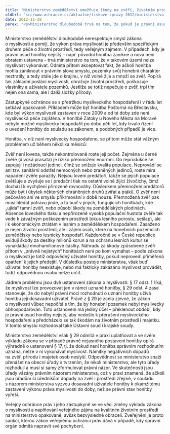 ```yaml
---
title: "Ministerstvo zemědělství umožňuje škody na zvěři, životním prostředí i majetku osob"
oldUrl: "src/www.ochrance.cz/aktualne/tiskove-zpravy-2012/ministerstvo-zemedelstvi-umoznuje-skody-na-zveri-zivotnim-prostredi-i-majetku-osob"
date: 2012-11-28
perex: "<p>Ministerstvo dlouhodobě trvá na tom, že pokud je právní osud honitby nejistý, nelze v ní myslivost vykonávat, ačkoli materiálně jde stále o krajiny, v níž volně žije a množí se zvěř, která v důsledku přemnožení způsobuje vážné škody na lesních a zemědělských pozemcích. Popíráno je tak základní poslání myslivosti jako specifického druhu péče o životní prostředí.</p>"
---
```


<!-- imported from the old website -->

<p>Ministerstvo zemědělství dlouhodobě nerespektuje smysl zákona o myslivosti a pomíjí, že výkon práva myslivosti je především specifickým druhem péče o životní prostředí, tedy veřejným zájmem. V případech, kdy je právní osud honitby nejistý – např. původní honitba zanikne a nová není obratem ustavena – trvá ministerstvo na tom, že v takovém území nelze myslivost vykonávat. Odmítá přitom akceptovat fakt, že ačkoli honitba mohla zaniknout v právním slova smyslu, pozemky svůj honební charakter neztratily, a tedy stále jde o krajinu, v níž volně žije a množí se zvěř. Popírá tak základní poslání myslivosti, ohrožuje životní prostředí, poškozuje vlastníky a uživatele pozemků. Jestliže se totiž nepečuje o zvěř, trpí tím nejen ona sama, ale i další složky přírody.</p><p>Zástupkyně ochránce se s přetržkou mysliveckého hospodaření i v řádu let setkává opakovaně. Příkladem může být honitba Poštorná na Břeclavsku, kde byl výkon myslivosti zastaven v roce 2009 a od té doby zde není myslivecká péče zajištěna. V honitbě Zátoky u Nového Města na Moravě nebylo možné myslivecky hospodařit po dobu pěti let, kdy trvalo řízení o uvedení honitby do souladu se zákonem, a podobných případů je více.</p><p>Honitba, v níž není myslivecky hospodařeno, se přitom může stát vážným problémem už během několika měsíců: </p><p>Zvěř není lovena, takže nekontrolovaně roste její počet. Zejména u černé zvěře (divoká prasata) je riziko přemnožení enormní. Do reprodukce se zapojují i nežádoucí jedinci, čímž se snižuje kvalita populace. Neprovádí se ani tzv. sanitární odstřel nemocných nebo zraněných jedinců, roste míra napadení zvěře parazity. Nejsou loveni predátoři, takže se jejich populace zvětšuje a zvyšuje se i predační tlak na ostatní volně žijící živočichy, čímž dochází k vychýlení přirozené rovnováhy. Důsledkem přemnožení predátorů může být i úbytek některých chráněných druhů zvířat a ptáků. O zvěř není pečováno ani ve smyslu přikrmování v době nouze. Přemnožená zvěř pak musí hledat potravu jinde, a to buď v jiných, fungujících honitbách, kde „ujídá“ tamní zvěři, nebo působí škody na zemědělských plodinách. Absence loveckého tlaku a nepřirozeně vysoká populační hustota zvěře tak vede k závažným poškozením prostředí (okus lesního porostu, sešlap), ale i k ekonomickým ztrátám v lesním a zemědělském hospodaření. Zasaženo je nejen životní prostředí, ale i zájem osob, které na honebních pozemcích zemědělsky nebo lesnicky hospodaří. Každoročně se v České republice evidují škody za desítky milionů korun a na ochranu lesních kultur se vynakládají mnohamilionové částky. Náhradu za škody způsobené zvěří přitom v „právně nejistých“ honitbách není po kom vymáhat – podle zákona o myslivosti je totiž odpovědný uživatel honitby, pokud neprovedl přiměřená opatření k jejich předejití. V důsledku postoje ministerstva, však buď uživatel honitby neexistuje, nebo má fakticky zakázáno myslivost provádět, tudíž odpovědnou osobu nelze určit.</p><p>Jádrem problému jsou dvě ustanovení zákona o myslivosti: § 17 odst. 1 říká, že myslivost lze provozovat jen v rámci uznané honitby, § 29 odst. 4 zase stanovuje, že do nabytí právní moci rozhodnutí o uznání honitby užívá honitbu její dosavadní uživatel. Právě z § 29 je zcela zjevné, že zákon o myslivosti vůbec nepočítá s tím, že by honební pozemek nebyl myslivecky obhospodařován. Toto ustanovení má jediný účel – překlenout období, kdy je právní osud honitby nejistý, aby nedošlo k přerušení mysliveckého hospodaření a předcházelo se tak škodám na životním prostředí i majetku. V tomto smyslu rozhodoval také Ústavní soud i krajské soudy. </p><p>Ministerstvo zemědělství však § 29 odmítá v praxi uplatňovat a ve svém výkladu zákona se v případě právně nejasného postavení honitby opírá výhradně o ustanovení § 17, tj. že dokud není honitba správním rozhodnutím uznána, nelze v ní vykonávat myslivost. Námitky negativních dopadů na zvěř, přírodu i majetek osob neslyší. Odpovědnost se ministerstvo snaží přenášet na obecní úřady s tvrzením, že nikoli ministerstvo, ale tyto úřady rozhodují a musí si samy zformulovat právní názor. Ve skutečnosti jsou úřady vázány právním názorem ministerstva, což v praxi znamená, že ačkoli jsou úřadům či úředníkům dopady na zvěř i prostředí zřejmé, v souladu s názorem ministerstva vyzvou dosavadní uživatele honitby k okamžitému zastavení výkonu práva myslivosti do doby, než se právní stav honitby vyřeší.</p><p>Veřejný ochránce práv i jeho zástupkyně se ve věci změny výkladu zákona o myslivosti a naplňování veřejného zájmu na kvalitním životním prostředí na ministerstvo opakovaně, avšak bezvýsledně obraceli. Zveřejnění je proto sankcí, kterou zákon veřejnému ochránci práv dává v případě, kdy správní orgán odmítá napravit své pochybení.</p>
